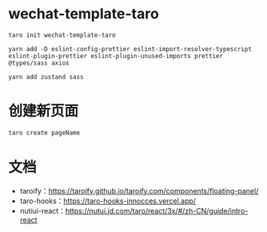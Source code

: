# wechat-template-taro

```
taro init wechat-template-taro
```

```
yarn add -D eslint-config-prettier eslint-import-resolver-typescript eslint-plugin-prettier eslint-plugin-unused-imports prettier @types/sass axios
```

```
yarn add zustand sass
```

# 创建新页面

```bash
taro create pageName
```

# 文档

- taroify：https://taroify.github.io/taroify.com/components/floating-panel/
- taro-hooks：https://taro-hooks-innocces.vercel.app/
- nutiui-react：https://nutui.jd.com/taro/react/3x/#/zh-CN/guide/intro-react
